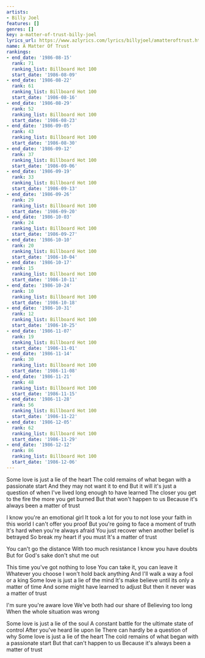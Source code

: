 ```yaml
---
artists:
- Billy Joel
features: []
genres: []
key: a-matter-of-trust-billy-joel
lyrics_url: https://www.azlyrics.com/lyrics/billyjoel/amatteroftrust.html
name: A Matter Of Trust
rankings:
- end_date: '1986-08-15'
  rank: 71
  ranking_list: Billboard Hot 100
  start_date: '1986-08-09'
- end_date: '1986-08-22'
  rank: 61
  ranking_list: Billboard Hot 100
  start_date: '1986-08-16'
- end_date: '1986-08-29'
  rank: 52
  ranking_list: Billboard Hot 100
  start_date: '1986-08-23'
- end_date: '1986-09-05'
  rank: 43
  ranking_list: Billboard Hot 100
  start_date: '1986-08-30'
- end_date: '1986-09-12'
  rank: 37
  ranking_list: Billboard Hot 100
  start_date: '1986-09-06'
- end_date: '1986-09-19'
  rank: 33
  ranking_list: Billboard Hot 100
  start_date: '1986-09-13'
- end_date: '1986-09-26'
  rank: 29
  ranking_list: Billboard Hot 100
  start_date: '1986-09-20'
- end_date: '1986-10-03'
  rank: 24
  ranking_list: Billboard Hot 100
  start_date: '1986-09-27'
- end_date: '1986-10-10'
  rank: 20
  ranking_list: Billboard Hot 100
  start_date: '1986-10-04'
- end_date: '1986-10-17'
  rank: 15
  ranking_list: Billboard Hot 100
  start_date: '1986-10-11'
- end_date: '1986-10-24'
  rank: 10
  ranking_list: Billboard Hot 100
  start_date: '1986-10-18'
- end_date: '1986-10-31'
  rank: 12
  ranking_list: Billboard Hot 100
  start_date: '1986-10-25'
- end_date: '1986-11-07'
  rank: 19
  ranking_list: Billboard Hot 100
  start_date: '1986-11-01'
- end_date: '1986-11-14'
  rank: 30
  ranking_list: Billboard Hot 100
  start_date: '1986-11-08'
- end_date: '1986-11-21'
  rank: 48
  ranking_list: Billboard Hot 100
  start_date: '1986-11-15'
- end_date: '1986-11-28'
  rank: 56
  ranking_list: Billboard Hot 100
  start_date: '1986-11-22'
- end_date: '1986-12-05'
  rank: 62
  ranking_list: Billboard Hot 100
  start_date: '1986-11-29'
- end_date: '1986-12-12'
  rank: 86
  ranking_list: Billboard Hot 100
  start_date: '1986-12-06'
---
```


Some love is just a lie of the heart
The cold remains of what began with a passionate start
And they may not want it to end
But it will it's just a question of when
I've lived long enough to have learned
The closer you get to the fire the more you get burned
But that won't happen to us
Because it's always been a matter of trust

I know you're an emotional girl
It took a lot for you to not lose your faith in this world
I can't offer you proof
But you're going to face a moment of truth
It's hard when you're always afraid
You just recover when another belief is betrayed
So break my heart if you must
It's a matter of trust

You can't go the distance
With too much resistance
I know you have doubts
But for God's sake don't shut me out

This time you've got nothing to lose
You can take it, you can leave it
Whatever you choose
I won't hold back anything
And I'll walk a way a fool or a king
Some love is just a lie of the mind
It's make believe until its only a matter of time
And some might have learned to adjust
But then it never was a matter of trust

I'm sure you're aware love
We've both had our share of
Believing too long
When the whole situation was wrong

Some love is just a lie of the soul
A constant battle for the ultimate state of control
After you've heard lie upon lie
There can hardly be a question of why
Some love is just a lie of the heart
The cold remains of what began with a passionate start
But that can't happen to us
Because it's always been a matter of trust



